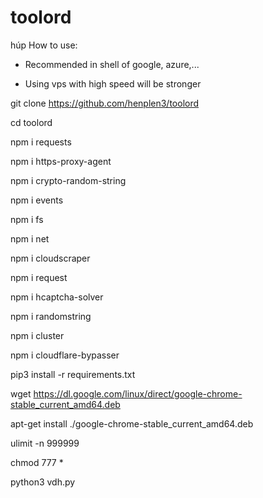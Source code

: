 # toolord
húp
How to use: 
- Recommended in shell of google, azure,...

- Using vps with high speed will be stronger


git clone https://github.com/henplen3/toolord

cd toolord

npm i requests

npm i https-proxy-agent

npm i crypto-random-string

npm i events

npm i fs

npm i net

npm i cloudscraper

npm i request

npm i hcaptcha-solver

npm i randomstring

npm i cluster

npm i cloudflare-bypasser

pip3 install -r requirements.txt

wget https://dl.google.com/linux/direct/google-chrome-stable_current_amd64.deb

apt-get install ./google-chrome-stable_current_amd64.deb

ulimit -n 999999

chmod 777 *

python3 vdh.py
